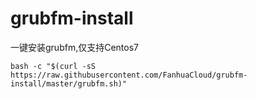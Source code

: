 # grubfm-install
一键安装grubfm,仅支持Centos7

`bash -c "$(curl -sS https://raw.githubusercontent.com/FanhuaCloud/grubfm-install/master/grubfm.sh)"`
